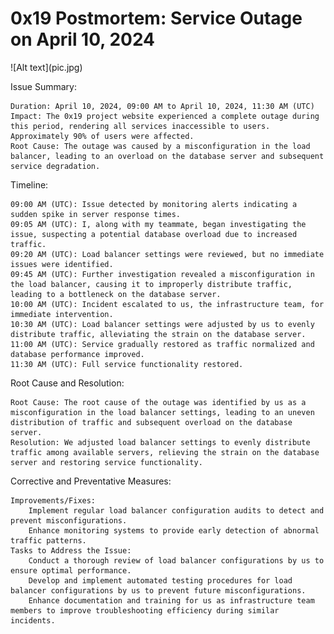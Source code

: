 <h1>0x19 Postmortem: Service Outage on April 10, 2024</h1>
![Alt text](pic.jpg)


Issue Summary:

    Duration: April 10, 2024, 09:00 AM to April 10, 2024, 11:30 AM (UTC)
    Impact: The 0x19 project website experienced a complete outage during this period, rendering all services inaccessible to users. Approximately 90% of users were affected.
    Root Cause: The outage was caused by a misconfiguration in the load balancer, leading to an overload on the database server and subsequent service degradation.

Timeline:

    09:00 AM (UTC): Issue detected by monitoring alerts indicating a sudden spike in server response times.
    09:05 AM (UTC): I, along with my teammate, began investigating the issue, suspecting a potential database overload due to increased traffic.
    09:20 AM (UTC): Load balancer settings were reviewed, but no immediate issues were identified.
    09:45 AM (UTC): Further investigation revealed a misconfiguration in the load balancer, causing it to improperly distribute traffic, leading to a bottleneck on the database server.
    10:00 AM (UTC): Incident escalated to us, the infrastructure team, for immediate intervention.
    10:30 AM (UTC): Load balancer settings were adjusted by us to evenly distribute traffic, alleviating the strain on the database server.
    11:00 AM (UTC): Service gradually restored as traffic normalized and database performance improved.
    11:30 AM (UTC): Full service functionality restored.

Root Cause and Resolution:

    Root Cause: The root cause of the outage was identified by us as a misconfiguration in the load balancer settings, leading to an uneven distribution of traffic and subsequent overload on the database server.
    Resolution: We adjusted load balancer settings to evenly distribute traffic among available servers, relieving the strain on the database server and restoring service functionality.

Corrective and Preventative Measures:

    Improvements/Fixes:
        Implement regular load balancer configuration audits to detect and prevent misconfigurations.
        Enhance monitoring systems to provide early detection of abnormal traffic patterns.
    Tasks to Address the Issue:
        Conduct a thorough review of load balancer configurations by us to ensure optimal performance.
        Develop and implement automated testing procedures for load balancer configurations by us to prevent future misconfigurations.
        Enhance documentation and training for us as infrastructure team members to improve troubleshooting efficiency during similar incidents.